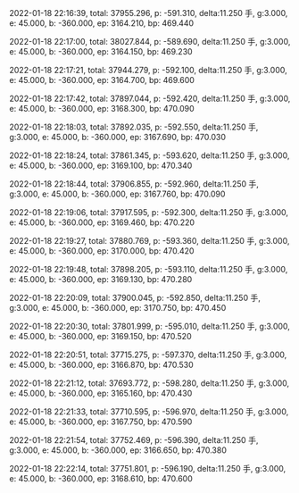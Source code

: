 2022-01-18 22:16:39, total: 37955.296, p: -591.310, delta:11.250 手, g:3.000, e: 45.000, b: -360.000, ep: 3164.210, bp: 469.440

2022-01-18 22:17:00, total: 38027.844, p: -589.690, delta:11.250 手, g:3.000, e: 45.000, b: -360.000, ep: 3164.150, bp: 469.230

2022-01-18 22:17:21, total: 37944.279, p: -592.100, delta:11.250 手, g:3.000, e: 45.000, b: -360.000, ep: 3164.700, bp: 469.600

2022-01-18 22:17:42, total: 37897.044, p: -592.420, delta:11.250 手, g:3.000, e: 45.000, b: -360.000, ep: 3168.300, bp: 470.090

2022-01-18 22:18:03, total: 37892.035, p: -592.550, delta:11.250 手, g:3.000, e: 45.000, b: -360.000, ep: 3167.690, bp: 470.030

2022-01-18 22:18:24, total: 37861.345, p: -593.620, delta:11.250 手, g:3.000, e: 45.000, b: -360.000, ep: 3169.100, bp: 470.340

2022-01-18 22:18:44, total: 37906.855, p: -592.960, delta:11.250 手, g:3.000, e: 45.000, b: -360.000, ep: 3167.760, bp: 470.090

2022-01-18 22:19:06, total: 37917.595, p: -592.300, delta:11.250 手, g:3.000, e: 45.000, b: -360.000, ep: 3169.460, bp: 470.220

2022-01-18 22:19:27, total: 37880.769, p: -593.360, delta:11.250 手, g:3.000, e: 45.000, b: -360.000, ep: 3170.000, bp: 470.420

2022-01-18 22:19:48, total: 37898.205, p: -593.110, delta:11.250 手, g:3.000, e: 45.000, b: -360.000, ep: 3169.130, bp: 470.280

2022-01-18 22:20:09, total: 37900.045, p: -592.850, delta:11.250 手, g:3.000, e: 45.000, b: -360.000, ep: 3170.750, bp: 470.450

2022-01-18 22:20:30, total: 37801.999, p: -595.010, delta:11.250 手, g:3.000, e: 45.000, b: -360.000, ep: 3169.150, bp: 470.520

2022-01-18 22:20:51, total: 37715.275, p: -597.370, delta:11.250 手, g:3.000, e: 45.000, b: -360.000, ep: 3166.870, bp: 470.530

2022-01-18 22:21:12, total: 37693.772, p: -598.280, delta:11.250 手, g:3.000, e: 45.000, b: -360.000, ep: 3165.160, bp: 470.430

2022-01-18 22:21:33, total: 37710.595, p: -596.970, delta:11.250 手, g:3.000, e: 45.000, b: -360.000, ep: 3167.750, bp: 470.590

2022-01-18 22:21:54, total: 37752.469, p: -596.390, delta:11.250 手, g:3.000, e: 45.000, b: -360.000, ep: 3166.650, bp: 470.380

2022-01-18 22:22:14, total: 37751.801, p: -596.190, delta:11.250 手, g:3.000, e: 45.000, b: -360.000, ep: 3168.610, bp: 470.600
